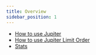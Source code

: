 ```yaml
---
title: Overview
sidebar_position: 1
---
```


- [How to use Jupiter](/how-to-use.md)
- [How to use Jupiter Limit Order](/limit-order-guide)
- [Stats](/stats.md)